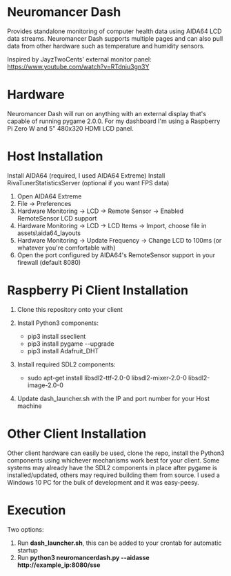 # Neuromancer Dash
Provides standalone monitoring of computer health data using AIDA64 LCD data streams. Neuromancer Dash supports multiple pages and can also pull data from other hardware such as temperature and humidity sensors.

Inspired by JayzTwoCents' external monitor panel: https://www.youtube.com/watch?v=RTdniu3gn3Y

# Hardware
Neuromancer Dash will run on anything with an external display that's capable of running pygame 2.0.0. For my dashboard I'm using a Raspberry Pi Zero W and 5" 480x320 HDMI LCD panel.

# Host Installation
Install AIDA64 (required, I used AIDA64 Extreme)
Install RivaTunerStatisticsServer (optional if you want FPS data)

1. Open AIDA64 Extreme
2. File -> Preferences
3. Hardware Monitoring -> LCD -> Remote Sensor -> Enabled RemoteSensor LCD support
4. Hardware Monitoring -> LCD -> LCD Items -> Import, choose file in assets\aida64_layouts
5. Hardware Monitoring -> Update Frequency -> Change LCD to 100ms (or whatever you're comfortable with)
6. Open the port configured by AIDA64's RemoteSensor support in your firewall (default 8080)

# Raspberry Pi Client Installation
1. Clone this repository onto your client

2. Install Python3 components:
    * pip3 install sseclient
    * pip3 install pygame --upgrade
    * pip3 install Adafruit_DHT

3. Install required SDL2 components:
    * sudo apt-get install libsdl2-ttf-2.0-0 libsdl2-mixer-2.0-0 libsdl2-image-2.0-0

4. Update dash_launcher.sh with the IP and port number for your Host machine

# Other Client Installation
Other client hardware can easily be used, clone the repo, install the Python3 components using whichever mechanisms work best for your client. Some systems may already have the SDL2 components in place after pygame is installed/updated, others may required building them from source. I used a Windows 10 PC for the bulk of development and it was easy-peesy.

# Execution
Two options:
1. Run **dash_launcher.sh**, this can be added to your crontab for automatic startup
2. Run **python3 neuromancerdash.py --aidasse http://example_ip:8080/sse**
